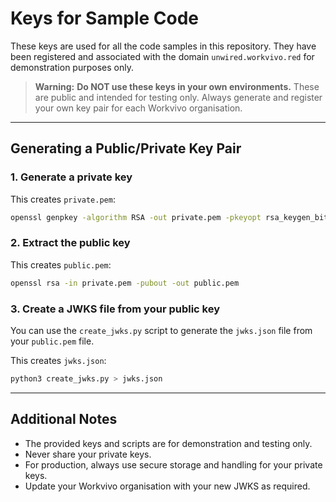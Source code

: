 # Keys for Sample Code

These keys are used for all the code samples in this repository. They have been registered and associated with the domain `unwired.workvivo.red` for demonstration purposes only.

> **Warning:**
> **Do NOT use these keys in your own environments.** These are public and intended for testing only. Always generate and register your own key pair for each Workvivo organisation.

---

## Generating a Public/Private Key Pair


### 1. Generate a private key
This creates `private.pem`:
```sh
openssl genpkey -algorithm RSA -out private.pem -pkeyopt rsa_keygen_bits:4096 > /dev/null 2>&1
```

### 2. Extract the public key
This creates `public.pem`:
```sh
openssl rsa -in private.pem -pubout -out public.pem
```

### 3. Create a JWKS file from your public key
You can use the `create_jwks.py` script to generate the `jwks.json` file from your `public.pem` file.

This creates `jwks.json`:
```sh
python3 create_jwks.py > jwks.json
```

---

## Additional Notes

- The provided keys and scripts are for demonstration and testing only.
- Never share your private keys.
- For production, always use secure storage and handling for your private keys.
- Update your Workvivo organisation with your new JWKS as required.